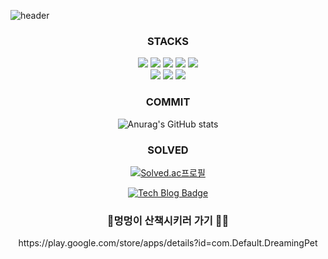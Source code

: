 ![header](https://capsule-render.vercel.app/api?type=waving&color=678FDA&height=300&section=header&text=hyunheelee&fontSize=90&animation=fadeIn&fontColor=FFFFFF)

<div align='center'>
<h3>STACKS</h3>
<img src="https://img.shields.io/badge/Python-3776AB?style=for-the-badge&logo=Python&logoColor=white">
<img src="https://img.shields.io/badge/C-A8B9CC?style=for-the-badge&logo=C&logoColor=black">
<img src="https://img.shields.io/badge/CSharp-239120?style=for-the-badge&logo=Csharp&logoColor=white">
  <img src="https://img.shields.io/badge/C++-00599C?style=for-the-badge&logo=cplusplus&logoColor=white">
<img src="https://img.shields.io/badge/Linux-FCC624?style=for-the-badge&logo=Linux&logoColor=black">
<br/>
<img src="https://img.shields.io/badge/Unity-FFFFFF?style=for-the-badge&logo=Unity&logoColor=black">
<img src="https://img.shields.io/badge/React Native-61DAFB?style=for-the-badge&logo=React&logoColor=black">
<img src="https://img.shields.io/badge/Android Studio-3DDC84?style=for-the-badge&logo=Androidstudio&logoColor=white">
<h3>COMMIT</h3>

![Anurag's GitHub stats](https://github-readme-stats.vercel.app/api?username=dimplehh&show_icons=true&theme=tokyonight)

<h3>SOLVED</h3>

[![Solved.ac프로필](http://mazassumnida.wtf/api/v2/generate_badge?boj=dimplehh)](https://solved.ac/dimplehh)

[![Tech Blog Badge](http://img.shields.io/badge/-Tech%20blog-black?style=flat-square&logo=github&link=https://hyunee-egeojeogeo.tistory.com/)](https://hyunee-egeojeogeo.tistory.com/)
  
<h3>🐩멍멍이 산책시키러 가기 🐕‍🦺</h3>
https://play.google.com/store/apps/details?id=com.Default.DreamingPet  
  
</div>
